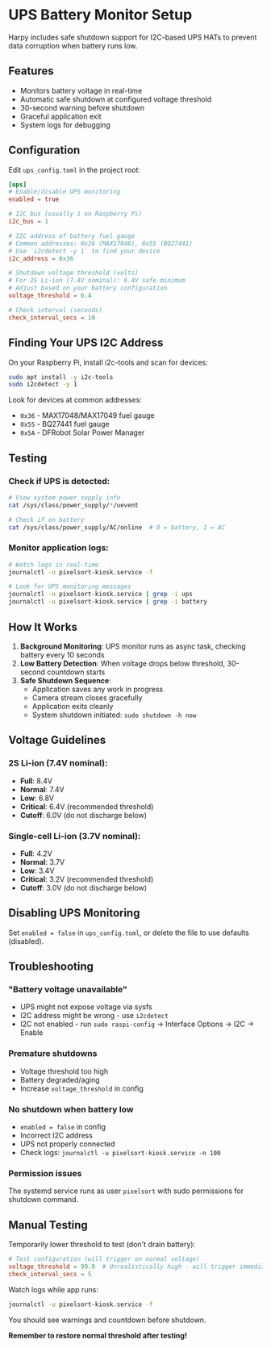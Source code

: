 # UPS Battery Monitor Setup

Harpy includes safe shutdown support for I2C-based UPS HATs to prevent data corruption when battery runs low.

## Features

- Monitors battery voltage in real-time
- Automatic safe shutdown at configured voltage threshold
- 30-second warning before shutdown
- Graceful application exit
- System logs for debugging

## Configuration

Edit `ups_config.toml` in the project root:

```toml
[ups]
# Enable/disable UPS monitoring
enabled = true

# I2C bus (usually 1 on Raspberry Pi)
i2c_bus = 1

# I2C address of battery fuel gauge
# Common addresses: 0x36 (MAX17048), 0x55 (BQ27441)
# Use `i2cdetect -y 1` to find your device
i2c_address = 0x36

# Shutdown voltage threshold (volts)
# For 2S Li-ion (7.4V nominal): 6.4V safe minimum
# Adjust based on your battery configuration
voltage_threshold = 6.4

# Check interval (seconds)
check_interval_secs = 10
```

## Finding Your UPS I2C Address

On your Raspberry Pi, install i2c-tools and scan for devices:

```bash
sudo apt install -y i2c-tools
sudo i2cdetect -y 1
```

Look for devices at common addresses:
- `0x36` - MAX17048/MAX17049 fuel gauge
- `0x55` - BQ27441 fuel gauge  
- `0x5A` - DFRobot Solar Power Manager

## Testing

### Check if UPS is detected:

```bash
# View system power supply info
cat /sys/class/power_supply/*/uevent

# Check if on battery
cat /sys/class/power_supply/AC/online  # 0 = battery, 1 = AC
```

### Monitor application logs:

```bash
# Watch logs in real-time
journalctl -u pixelsort-kiosk.service -f

# Look for UPS monitoring messages
journalctl -u pixelsort-kiosk.service | grep -i ups
journalctl -u pixelsort-kiosk.service | grep -i battery
```

## How It Works

1. **Background Monitoring**: UPS monitor runs as async task, checking battery every 10 seconds
2. **Low Battery Detection**: When voltage drops below threshold, 30-second countdown starts
3. **Safe Shutdown Sequence**:
   - Application saves any work in progress
   - Camera stream closes gracefully
   - Application exits cleanly
   - System shutdown initiated: `sudo shutdown -h now`

## Voltage Guidelines

### 2S Li-ion (7.4V nominal):
- **Full**: 8.4V
- **Normal**: 7.4V
- **Low**: 6.8V
- **Critical**: 6.4V (recommended threshold)
- **Cutoff**: 6.0V (do not discharge below)

### Single-cell Li-ion (3.7V nominal):
- **Full**: 4.2V
- **Normal**: 3.7V
- **Low**: 3.4V
- **Critical**: 3.2V (recommended threshold)
- **Cutoff**: 3.0V (do not discharge below)

## Disabling UPS Monitoring

Set `enabled = false` in `ups_config.toml`, or delete the file to use defaults (disabled).

## Troubleshooting

### "Battery voltage unavailable"
- UPS might not expose voltage via sysfs
- I2C address might be wrong - use `i2cdetect`
- I2C not enabled - run `sudo raspi-config` → Interface Options → I2C → Enable

### Premature shutdowns
- Voltage threshold too high
- Battery degraded/aging
- Increase `voltage_threshold` in config

### No shutdown when battery low
- `enabled = false` in config
- Incorrect I2C address
- UPS not properly connected
- Check logs: `journalctl -u pixelsort-kiosk.service -n 100`

### Permission issues
The systemd service runs as user `pixelsort` with sudo permissions for shutdown command.

## Manual Testing

Temporarily lower threshold to test (don't drain battery):

```toml
# Test configuration (will trigger on normal voltage)
voltage_threshold = 99.0  # Unrealistically high - will trigger immediately
check_interval_secs = 5
```

Watch logs while app runs:
```bash
journalctl -u pixelsort-kiosk.service -f
```

You should see warnings and countdown before shutdown.

**Remember to restore normal threshold after testing!**
